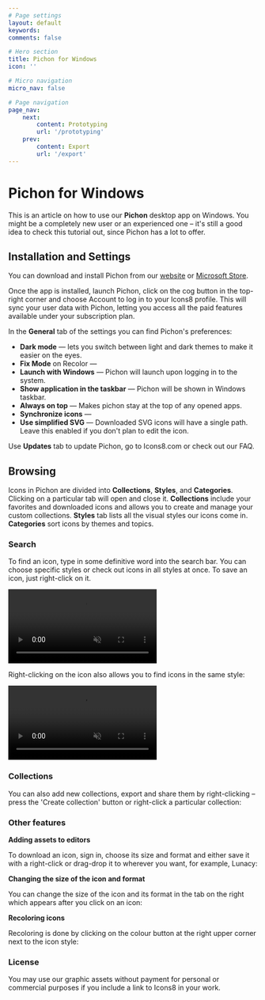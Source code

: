 ```yaml
---
# Page settings
layout: default
keywords:
comments: false

# Hero section
title: Pichon for Windows
icon: ''

# Micro navigation
micro_nav: false

# Page navigation
page_nav:
    next:
        content: Prototyping
        url: '/prototyping'
    prev:
        content: Export
        url: '/export'
---
```


# Pichon for Windows

This is an article on how to use our **Pichon** desktop app on Windows. You might be a completely new user or an experienced one – it's still a good idea to check this tutorial out, since Pichon has a lot to offer.

## Installation and Settings

You can download and install Pichon from our [website](https://icons8.com/app/windows) or [Microsoft Store](https://apps.microsoft.com/store/detail/9NK8T1KSHFFR).

Once the app is installed, launch Pichon, click on the cog button in the top-right corner and choose Account to log in to your Icons8 profile. This will sync your user data with Pichon, letting you access all the paid features available under your subscription plan.

In the **General** tab of the settings you can find Pichon's preferences:

* **Dark mode** — lets you switch between light and dark themes to make it easier on the eyes.
* **Fix Mode** on Recolor —
* **Launch with Windows** — Pichon will launch upon logging in to the system.
* **Show application in the taskbar** — Pichon will be shown in Windows taskbar.
* **Always on top** — Makes pichon stay at the top of any opened apps.
* **Synchronize icons** — 
* **Use simplified SVG** — Downloaded SVG icons will have a single path. Leave this enabled if you don't plan to edit the icon.

Use **Updates** tab to update Pichon, go to Icons8.com or check out our FAQ.

## Browsing

Icons in Pichon are divided into **Collections**, **Styles**, and **Categories**. Clicking on a particular tab will open and close it. **Collections** include your favorites and downloaded icons and allows you to create and manage your custom collections. **Styles** tab lists all the visual styles our icons come in. **Categories** sort icons by themes and topics.

### Search

To find an icon, type in some definitive word into the search bar.  You can choose specific styles or check out icons in all styles at once. To save an icon, just right-click on it.

<video autoplay="" muted="" loop="" playsinline="" width="auto" height="auto"><source src="/public/2.1.Save.mp4" type="video/mp4"></video>

Right-clicking on the icon also allows you to find icons in the same style:

<video autoplay="" muted="" loop="" playsinline="" width="auto" height="auto"><source src="/public/2.2.Styles.mp4" type="video/mp4"></video>

### Collections

You can also add new collections, export and share them by right-clicking – press the 'Create collection' button or right-click a particular collection:

### Other features

**Adding assets to editors**

To download an icon, sign in, choose its size and format and either save it with a right-click or drag-drop it to wherever you want, for example, Lunacy:

**Changing the size of the icon and format**

You can change the size of the icon and its format in the tab on the right which appears after you click on an icon:

**Recoloring icons**

Recoloring is done by clicking on the colour button at the right upper corner next to the icon style:

### License

You may use our graphic assets without payment for personal or commercial purposes if you include a link to Icons8 in your work.
